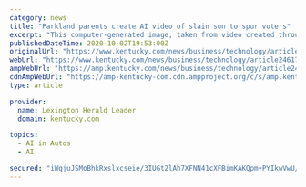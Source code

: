 ```yaml
---
category: news
title: "Parkland parents create AI video of slain son to spur voters"
excerpt: "This computer-generated image, taken from video created through artificial intelligence, released by Change The Ref/McCann Health, shows a depiction of Joaquin Oliver, a teenager killed in the ..."
publishedDateTime: 2020-10-02T19:53:00Z
originalUrl: "https://www.kentucky.com/news/business/technology/article246174850.html"
webUrl: "https://www.kentucky.com/news/business/technology/article246174850.html"
ampWebUrl: "https://amp.kentucky.com/news/business/technology/article246174850.html"
cdnAmpWebUrl: "https://amp-kentucky-com.cdn.ampproject.org/c/s/amp.kentucky.com/news/business/technology/article246174850.html"
type: article

provider:
  name: Lexington Herald Leader
  domain: kentucky.com

topics:
  - AI in Autos
  - AI

secured: "iWqjuJSMoBhkRxslxcseie/3IUGt2lAh7XFNN41cXFBimKAKQpm+PYIkwVwU/HIyz0Ssm9T/zlIPJK1jPlSW0/8RY0ztW1Ck4NjvbZjc4BAKVjl6wmPZJkLTWfHujlQda3wuTKyQDmbJPGAfVni7DzA2DJOU+ESfmTadC2I7eizNiClXCfVSJp4ErSkeASFqkC5mQZw7u01EdcR4teMd430X12b+ovt+1PfVmgN8BzXT5iQ2FQHzV9DILEK8HFCzQC8hoONt6Pit+Uk4RMuNwpALE5MQoTw4BjT1BGSMFKL3s5pGUL7hpdjy60fGK70AxQScUD62B82QSjxsoAJNSlJyQnpNnCaK6LkS0QNdYQQ=;/rpKUiQl7Fvfe81B6XqmHQ=="
---
```


